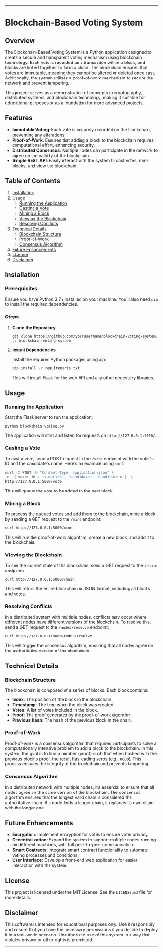 
---

# Blockchain-Based Voting System

## Overview

The Blockchain-Based Voting System is a Python application designed to create a secure and transparent voting mechanism using blockchain technology. Each vote is recorded as a transaction within a block, and blocks are linked together to form a chain. The blockchain ensures that votes are immutable, meaning they cannot be altered or deleted once cast. Additionally, the system utilizes a proof-of-work mechanism to secure the network and prevent tampering.

This project serves as a demonstration of concepts in cryptography, distributed systems, and blockchain technology, making it suitable for educational purposes or as a foundation for more advanced projects.

## Features

- **Immutable Voting**: Each vote is securely recorded on the blockchain, preventing any alterations.
- **Proof-of-Work**: Ensures that adding a block to the blockchain requires computational effort, enhancing security.
- **Distributed Consensus**: Multiple nodes can participate in the network to agree on the validity of the blockchain.
- **Simple REST API**: Easily interact with the system to cast votes, mine blocks, and view the blockchain.

## Table of Contents

1. [Installation](#installation)
2. [Usage](#usage)
   - [Running the Application](#running-the-application)
   - [Casting a Vote](#casting-a-vote)
   - [Mining a Block](#mining-a-block)
   - [Viewing the Blockchain](#viewing-the-blockchain)
   - [Resolving Conflicts](#resolving-conflicts)
3. [Technical Details](#technical-details)
   - [Blockchain Structure](#blockchain-structure)
   - [Proof-of-Work](#proof-of-work)
   - [Consensus Algorithm](#consensus-algorithm)
4. [Future Enhancements](#future-enhancements)
5. [License](#license)
6. [Disclaimer](#disclaimer)

## Installation

### Prerequisites

Ensure you have Python 3.7+ installed on your machine. You’ll also need `pip` to install the required dependencies.

### Steps

1. **Clone the Repository**

   ```bash
   git clone https://github.com/yourusername/blockchain-voting-system.git
   cd blockchain-voting-system
   ```

2. **Install Dependencies**

   Install the required Python packages using pip:

   ```bash
   pip install -r requirements.txt
   ```

   This will install Flask for the web API and any other necessary libraries.

## Usage

### Running the Application

Start the Flask server to run the application:

```bash
python blockchain_voting.py
```

The application will start and listen for requests on `http://127.0.0.1:5000/`.

### Casting a Vote

To cast a vote, send a POST request to the `/vote` endpoint with the voter's ID and the candidate's name. Here’s an example using `curl`:

```bash
curl -X POST -H "Content-Type: application/json" \
-d '{"voter_id": "voter123", "candidate": "Candidate A"}' \
http://127.0.0.1:5000/vote
```

This will queue the vote to be added to the next block.

### Mining a Block

To process the queued votes and add them to the blockchain, mine a block by sending a GET request to the `/mine` endpoint:

```bash
curl http://127.0.0.1:5000/mine
```

This will run the proof-of-work algorithm, create a new block, and add it to the blockchain.

### Viewing the Blockchain

To see the current state of the blockchain, send a GET request to the `/chain` endpoint:

```bash
curl http://127.0.0.1:5000/chain
```

This will return the entire blockchain in JSON format, including all blocks and votes.

### Resolving Conflicts

In a distributed system with multiple nodes, conflicts may occur where different nodes have different versions of the blockchain. To resolve this, send a GET request to the `/nodes/resolve` endpoint:

```bash
curl http://127.0.0.1:5000/nodes/resolve
```

This will trigger the consensus algorithm, ensuring that all nodes agree on the authoritative version of the blockchain.

## Technical Details

### Blockchain Structure

The blockchain is composed of a series of blocks. Each block contains:

- **Index**: The position of the block in the blockchain.
- **Timestamp**: The time when the block was created.
- **Votes**: A list of votes included in the block.
- **Proof**: The proof generated by the proof-of-work algorithm.
- **Previous Hash**: The hash of the previous block in the chain.

### Proof-of-Work

Proof-of-work is a consensus algorithm that requires participants to solve a computationally intensive problem to add a block to the blockchain. In this system, the goal is to find a number (proof) such that when hashed with the previous block's proof, the result has leading zeros (e.g., `0000`). This process ensures the integrity of the blockchain and prevents tampering.

### Consensus Algorithm

In a distributed network with multiple nodes, it’s essential to ensure that all nodes agree on the same version of the blockchain. The consensus algorithm ensures that the longest valid chain is considered the authoritative chain. If a node finds a longer chain, it replaces its own chain with the longer one.

## Future Enhancements

- **Encryption**: Implement encryption for votes to ensure voter privacy.
- **Decentralization**: Expand the system to support multiple nodes running on different machines, with full peer-to-peer communication.
- **Smart Contracts**: Integrate smart contract functionality to automate voting processes and conditions.
- **User Interface**: Develop a front-end web application for easier interaction with the system.

## License

This project is licensed under the MIT License. See the `LICENSE.md` file for more details.

## Disclaimer

This software is intended for educational purposes only. Use it responsibly and ensure that you have the necessary permissions if you decide to deploy it in a real-world scenario. Unauthorized use of this system in a way that violates privacy or other rights is prohibited.

---
